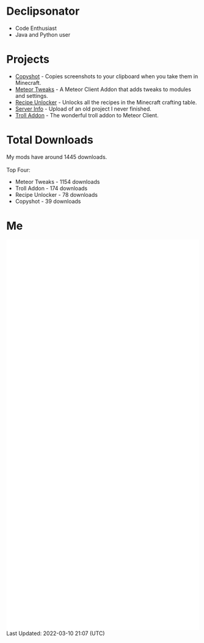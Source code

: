 # Declipsonator
- Code Enthusiast
- Java and Python user
# Projects
- [Copyshot](https://github.com/Declipsonator/Copyshot) - Copies screenshots to your clipboard when you take them in Minecraft.
- [Meteor Tweaks](https://github.com/Declipsonator/Meteor-Tweaks) - A Meteor Client Addon that adds tweaks to modules and settings.
- [Recipe Unlocker](https://github.com/Declipsonator/Recipe-Unlocker) - Unlocks all the recipes in the Minecraft crafting table.
- [Server Info](https://github.com/Declipsonator/Server-Info) - Upload of an old project I never finished.
- [Troll Addon](https://github.com/Declipsonator/Troll-Addon) - The wonderful troll addon to Meteor Client.


# Total Downloads
My mods have around 1445 downloads. \
\
Top Four:
- Meteor Tweaks - 1154 downloads  
- Troll Addon - 174 downloads  
- Recipe Unlocker - 78 downloads  
- Copyshot - 39 downloads  


# Me
<img align="center" src="/github-metrics.svg" alt="Metrics">
Last Updated: 2022-03-10 21:07 (UTC)
